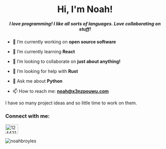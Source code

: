 <h1 align="center">Hi, I'm Noah!</h1>
<h5 align="center">I love programming! I like all sorts of languages. Love collaborating on stuff!</h5>

- 🔭 I’m currently working on <b>open source software</b>

- 🌱 I’m currently learning **React**

- 👯 I’m looking to collaborate on **just about anything!**    

- 🤝 I’m looking for help with **Rust**

- 💬 Ask me about <b>Python</b>

- 📫 How to reach me: **noah@x3nzpouwu.com**

I have so many project ideas and so little time to work on them. 

<h3 align="left">Connect with me:</h3>
<p align="left">
<a href="https://stackoverflow.com/users/12442137" target="blank"><img align="center" src="https://cdn.jsdelivr.net/npm/simple-icons@3.0.1/icons/stackoverflow.svg" alt="12442137" height="30" width="40" /></a>
</p>

<p><img align="left" src="https://github-readme-stats.vercel.app/api/top-langs?username=noahbroyles&show_icons=true&locale=en&layout=compact" alt="noahbroyles" /></p>
